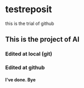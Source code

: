 # testreposit
this is the trial of github

## This is the project of AI


### Edited at local (git)

### Edited at github

#### I've done. Bye